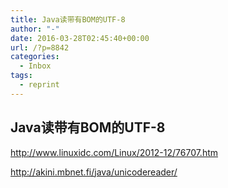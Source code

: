 ```yaml
---
title: Java读带有BOM的UTF-8
author: "-"
date: 2016-03-28T02:45:40+00:00
url: /?p=8842
categories:
  - Inbox
tags:
  - reprint
---
```

## Java读带有BOM的UTF-8
http://www.linuxidc.com/Linux/2012-12/76707.htm

http://akini.mbnet.fi/java/unicodereader/